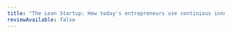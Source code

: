 ```yaml
---
title: "The Lean Startup: How today's entrepreneurs use continious innovation to create radically successful businesses by Eric Ries"
reviewAvailable: false
---
```


